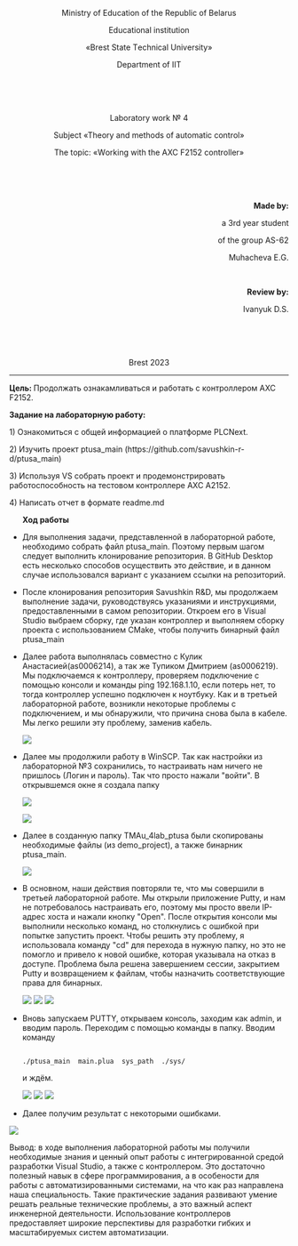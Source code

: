 <p align="center">Мinistrу оf Еducаtiоn оf thе Rеpubliс оf Bеlаrus</p>
<p align="center">Еduсаtiоnаl institutiоn</p>
<p align="center">«Brеst Stаtе Tеchnicаl Univеrsity»</p>
<p align="center">Dеpаrtmеnt оf IIT</p>
<br><br><br>
<p align="center">Laboratory work № 4</p>
<p align="center">Subject «Thеоry аnd mеthоds оf аutоmаtiс соntrоl»</p>
<p align="center">Thе tоpiс: «Wоrking with thе АХС F2152 соntrоllеr»</p>
<br><br><br>
<p align="right"><strong>Mаdе by:</strong></p>
<p align="right">а 3rd уеаr studеnt</p>
<p align="right">оf thе grоup АS-62</p>
<p align="right">Мuhаchеvа Е.G.</p>
<br>
<p align="right"><strong>Rеviеw bу:</strong></p>
<p align="right">Ivаnуuk D.S.</p>
<br><br><br>
<p align="center">Brеst 2023</p>

---

<p> <strong>Цель: </strong>Продолжать ознакамливаться и работать с контроллером AXC F2152.</p> 

<p> <strong>Задание на лабораторную работу:</strong> </p>

<p> 1) Ознакомиться с общей информацией о платформе PLCNext. </p>

<p> 2) Изучить проект ptusa_main (https://github.com/savushkin-r-d/ptusa_main)</p>

<p> 3) Используя VS собрать проект и продемонстрировать работоспособность на тестовом контроллере AXC А2152.</p>

<p> 4) Написать отчет в формате readme.md</p>

<ul>

<p> <strong> Ход работы </strong> </p>

<li>Для выполнения задачи, представленной в лабораторной работе, необходимо собрать файл ptusa_main. Поэтому первым шагом следует выполнить клонирование репозитория. В GitHub Desktop есть несколько способов осуществить это действие, и в данном случае использовался вариант с указанием ссылки на репозиторий.</li>

<li><p>После клонирования репозитория Savushkin R&D, мы продолжаем выполнение задачи, руководствуясь указаниями и инструкциями, предоставленными в самом репозитории. Откроем его в Visual Studio выбраем сборку, где указан контроллер и выполняем сборку проекта с использованием CMake, чтобы получить бинарный файл ptusa_main  </p></li>

<li><p>Далее работа выполнялась совместно с Кулик Анастасией(as0006214), а так же Тупиком Дмитрием (as0006219). Мы подключаемся к контроллеру, проверяем подключение с помощью консоли и команды ping 192.168.1.10, если потерь нет, то тогда контроллер успешно подключен к ноутбуку. Как и в третьей лабораторной работе, возникли некоторые проблемы с подключением, и мы обнаружили, что причина снова была в кабеле. Мы легко решили эту проблему, заменив кабель. </p></li>

![](images/controller.jpg)

<li><p>Далее мы продолжили работу в WinSCP. Так как настройки из лабораторной №3 сохранились, то настраивать нам ничего не пришлось (Логин и пароль). Так что просто нажали "войти". В открывшемся окне я создала папку </p></li>

![](images/winscp.jpg)

![](images/lab.jpg)

<li><p>Далее в созданную папку TMAu_4lab_ptusa были скопированы необходимые файлы (из demo_project), а также бинарник ptusa_main.</p></li>

![](images/folder.jpg)

<li><p>В основном, наши действия повторяли те, что мы совершили в третьей лабораторной работе. Мы открыли приложение Putty, и нам не потребовалось настраивать его, поэтому мы просто ввели IP-адрес хоста и нажали кнопку "Open". После открытия консоли мы выполнили несколько команд, но столкнулись с ошибкой при попытке запустить проект. Чтобы решить эту проблему, я использовала команду "cd" для перехода в нужную папку, но это не помогло и привело к новой ошибке, которая указывала на отказ в доступе. Проблема была решена завершением сессии, закрытием Putty и возвращением к файлам, чтобы назначить соответствующие права для бинарных. </p></li>

![](images/putty4.jpg)
![](images/main_plua.jpg)
![](images/ptusa_main_file.jpg)


<li><p>Вновь запускаем PUTTY, открываем консоль, заходим как admin, и вводим пароль. Переходим с помощью команды в папку. Вводим команду 

```

./ptusa_main  main.plua  sys_path  ./sys/

``` 
и ждём.</p></li>

![](images/loginn.jpg)
![](images/fold.jpg)
![](images/command.jpg)

<li><p>Далее получим результат с некоторыми ошибками.  </p></li>

</ul>

![](images/res.jpg)


<p> Вывод: 
 в ходе выполнения лабораторной работы мы получили необходимые знания и ценный опыт работы с интегрированной средой разработки Visual Studio, а также с контроллером. Это достаточно полезный навык в сфере программирования, а в особености для работы с автоматизированными системами, на что как раз направлена наша специальность. Такие практические задания развивают умение решать реальные технические проблемы, а это важный аспект инженерной деятельности. Использование контроллеров предоставляет широкие перспективы для разработки гибких и масштабируемых систем автоматизации.</p>


